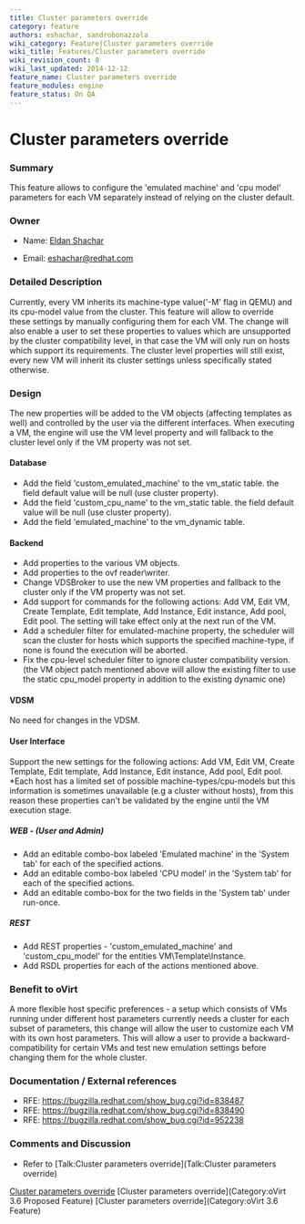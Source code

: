 ```yaml
---
title: Cluster parameters override
category: feature
authors: eshachar, sandrobonazzola
wiki_category: Feature|Cluster parameters override
wiki_title: Features/Cluster parameters override
wiki_revision_count: 8
wiki_last_updated: 2014-12-12
feature_name: Cluster parameters override
feature_modules: engine
feature_status: On QA
---
```


# Cluster parameters override

### Summary

This feature allows to configure the 'emulated machine' and 'cpu model' parameters for each VM separately instead of relying on the cluster default.

### Owner

*   Name: [ Eldan Shachar](User:eshachar)

<!-- -->

*   Email: <eshachar@redhat.com>

### Detailed Description

Currently, every VM inherits its machine-type value('-M' flag in QEMU) and its cpu-model value from the cluster. This feature will allow to override these settings by manually configuring them for each VM. The change will also enable a user to set these properties to values which are unsupported by the cluster compatibility level, in that case the VM will only run on hosts which support its requirements. The cluster level properties will still exist, every new VM will inherit its cluster settings unless specifically stated otherwise.

### Design

The new properties will be added to the VM objects (affecting templates as well) and controlled by the user via the different interfaces. When executing a VM, the engine will use the VM level property and will fallback to the cluster level only if the VM property was not set.

#### Database

*   Add the field 'custom_emulated_machine' to the vm_static table. the field default value will be null (use cluster property).
*   Add the field 'custom_cpu_name' to the vm_static table. the field default value will be null (use cluster property).
*   Add the field 'emulated_machine' to the vm_dynamic table.

#### Backend

*   Add properties to the various VM objects.
*   Add properties to the ovf reader\\writer.
*   Change VDSBroker to use the new VM properties and fallback to the cluster only if the VM property was not set.
*   Add support for commands for the following actions: Add VM, Edit VM, Create Template, Edit template, Add Instance, Edit instance, Add pool, Edit pool. The setting will take effect only at the next run of the VM.
*   Add a scheduler filter for emulated-machine property, the scheduler will scan the cluster for hosts which supports the specified machine-type, if none is found the execution will be aborted.
*   Fix the cpu-level scheduler filter to ignore cluster compatibility version. (the VM object patch mentioned above will allow the existing filter to use the static cpu_model property in addition to the existing dynamic one)

#### VDSM

No need for changes in the VDSM.

#### User Interface

Support the new settings for the following actions: Add VM, Edit VM, Create Template, Edit template, Add Instance, Edit instance, Add pool, Edit pool.
\*Each host has a limited set of possible machine-types/cpu-models but this information is sometimes unavailable (e.g a cluster without hosts), from this reason these properties can't be validated by the engine until the VM execution stage.

##### WEB - (User and Admin)

*   Add an editable combo-box labeled 'Emulated machine' in the 'System tab' for each of the specified actions.
*   Add an editable combo-box labeled 'CPU model' in the 'System tab' for each of the specified actions.
*   Add an editable combo-box for the two fields in the 'System tab' under run-once.

##### REST

*   Add REST properties - 'custom_emulated_machine' and 'custom_cpu_model' for the entities VM\\Template\\Instance.
*   Add RSDL properties for each of the actions mentioned above.

### Benefit to oVirt

A more flexible host specific preferences - a setup which consists of VMs running under different host parameters currently needs a cluster for each subset of parameters, this change will allow the user to customize each VM with its own host parameters.
This will allow a user to provide a backward-compatibility for certain VMs and test new emulation settings before changing them for the whole cluster.

### Documentation / External references

*   RFE: <https://bugzilla.redhat.com/show_bug.cgi?id=838487>
*   RFE: <https://bugzilla.redhat.com/show_bug.cgi?id=838490>
*   RFE: <https://bugzilla.redhat.com/show_bug.cgi?id=952238>

### Comments and Discussion

*   Refer to [Talk:Cluster parameters override](Talk:Cluster parameters override)

[Cluster parameters override](Category:Feature) [Cluster parameters override](Category:oVirt 3.6 Proposed Feature) [Cluster parameters override](Category:oVirt 3.6 Feature)
